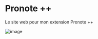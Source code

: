 # Pronote ++
Le site web pour mon extension Pronote ++

![image](https://user-images.githubusercontent.com/80203026/205332248-199badb7-c2b8-45a5-91e9-d362c04f6730.png)
